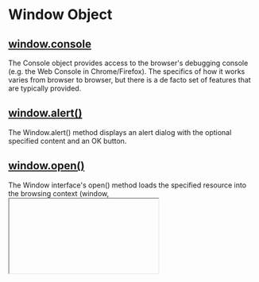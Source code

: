 # Window Object

## [window.console](https://github.com/ovpv/learn-js/tree/master/lib/window/console)
The Console object provides access to the browser's debugging console (e.g. the Web Console in Chrome/Firefox). The specifics of how it works varies from browser to browser, but there is a de facto set of features that are typically provided.

## [window.alert()](https://github.com/ovpv/learn-js/blob/2f3dceaa08696cc81de596d9b2808aab43d329f5/lib/window/index.js#L17)
The Window.alert() method displays an alert dialog with the optional specified content and an OK button.

## [window.open()](https://github.com/ovpv/learn-js/blob/2f3dceaa08696cc81de596d9b2808aab43d329f5/lib/window/index.js#L21)
The Window interface's open() method loads the specified resource into the browsing context (window, <iframe> or tab) with the specified name. If the name doesn't exist, then a new window is opened and the specified resource is loaded into its browsing context.

## [window.close()](https://github.com/ovpv/learn-js/blob/2f3dceaa08696cc81de596d9b2808aab43d329f5/lib/window/index.js#L25)
The Window.close() method closes the current window, or the window on which it was called.
This method is only allowed to be called for windows that were opened by a script using the window.open() method. If the window was not opened by a script, an error similar to this one appears in the console: Scripts may not close windows that were not opened by script.

## [window.atob()](https://github.com/ovpv/learn-js/blob/2f3dceaa08696cc81de596d9b2808aab43d329f5/lib/window/index.js#L48)
The WindowOrWorkerGlobalScope.atob() function decodes a string of data which has been encoded using base-64 encoding. You can use the btoa() method to encode and transmit data which may otherwise cause communication problems, then transmit it and use the atob() method to decode the data again. For example, you can encode, transmit, and decode control characters such as ASCII values 0 through 31.

## [window.btoa()](https://github.com/ovpv/learn-js/blob/2f3dceaa08696cc81de596d9b2808aab43d329f5/lib/window/index.js#L53)
The WindowOrWorkerGlobalScope.btoa() method creates a base-64 encoded ASCII string from a String object in which each character in the string is treated as a byte of binary data.